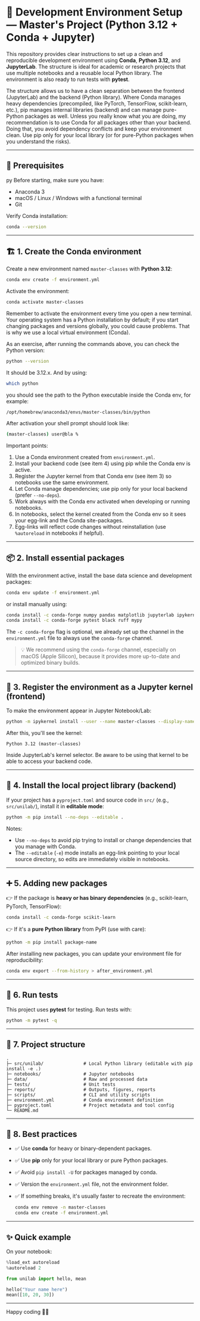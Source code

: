 # 🧪 Development Environment Setup — Master's Project (Python 3.12 + Conda + Jupyter)

This repository provides clear instructions to set up a clean and reproducible development environment using **Conda**, **Python 3.12**, and **JupyterLab**.
The structure is ideal for academic or research projects that use multiple notebooks and a reusable local Python library.
The environment is also ready to run tests with **pytest**.

The structure allows us to have a clean separation between the frontend (JupyterLab) and the backend (Python library).
Where Conda manages heavy dependencies (precompiled, like PyTorch, TensorFlow, scikit-learn, etc.), pip manages internal libraries (backend)
and can manage pure-Python packages as well. Unless you really know what you are doing, my recommendation is to use Conda for all packages
other than your backend. Doing that, you avoid dependency conflicts and keep your environment clean. Use pip only for your local library
(or for pure-Python packages when you understand the risks).

---

## 🧰 Prerequisites
py
Before starting, make sure you have:

* Anaconda 3
* macOS / Linux / Windows with a functional terminal
* Git

Verify Conda installation:

```bash
conda --version
```

---

## 🏗️ 1. Create the Conda environment

Create a new environment named `master-classes` with **Python 3.12**:

```bash
conda env create -f environment.yml
```

Activate the environment:

```bash
conda activate master-classes
```

Remember to activate the environment every time you open a new terminal.
Your operating system has a Python installation by default; if you start changing packages and versions globally, you could cause problems.
That is why we use a local virtual environment (Conda).

As an exercise, after running the commands above, you can check the Python version:
```bash
python --version
```
It should be 3.12.x. And by using:
```bash
which python
```
you should see the path to the Python executable inside the Conda env, for example:
```aiignore
/opt/homebrew/anaconda3/envs/master-classes/bin/python
```

After activation your shell prompt should look like:
```bash
(master-classes) user@bla %
```

Important points:
1. Use a Conda environment created from `environment.yml`.
2. Install your backend code (see item 4) using pip while the Conda env is active.
3. Register the Jupyter kernel from that Conda env (see item 3) so notebooks use the same environment.
4. Let Conda manage dependencies; use pip only for your local backend (prefer `--no-deps`).
5. Work always with the Conda env activated when developing or running notebooks.
6. In notebooks, select the kernel created from the Conda env so it sees your egg-link and the Conda site-packages.
7. Egg-links will reflect code changes without reinstallation (use `%autoreload` in notebooks if helpful).

---

## 📦 2. Install essential packages

With the environment active, install the base data science and development packages:
```bash
conda env update -f environment.yml 
```

or install manually using:
```bash
conda install -c conda-forge numpy pandas matplotlib jupyterlab ipykernel
conda install -c conda-forge pytest black ruff mypy
```
The `-c conda-forge` flag is optional, we already set up the channel in the `environment.yml` file to always use the `conda-forge` channel.

> 💡 We recommend using the `conda-forge` channel, especially on macOS (Apple Silicon), because it provides more up-to-date and optimized binary builds.

---

## 📓 3. Register the environment as a Jupyter kernel (frontend)

To make the environment appear in Jupyter Notebook/Lab:
```bash
python -m ipykernel install --user --name master-classes --display-name "Master Classes (Python 3.12)"
```

After this, you'll see the kernel:
```
Python 3.12 (master-classes)
```
Inside JupyterLab's kernel selector. Be aware to be using that kernel to be able to access your backend code.

---

## 🧱 4. Install the local project library (backend)

If your project has a `pyproject.toml` and source code in `src/` (e.g., `src/unilab/`), install it in **editable mode**:

```bash
python -m pip install --no-deps --editable .
```

Notes:
- Use `--no-deps` to avoid pip trying to install or change dependencies that you manage with Conda.
- The `--editable` (`-e`) mode installs an egg-link pointing to your local source directory, so edits are immediately visible in notebooks.

---

## ➕ 5. Adding new packages

👉 If the package is **heavy or has binary dependencies** (e.g., scikit-learn, PyTorch, TensorFlow):

```bash
conda install -c conda-forge scikit-learn
```

👉 If it's a **pure Python library** from PyPI (use with care):

```bash
python -m pip install package-name
```

After installing new packages, you can update your environment file for reproducibility:

```bash
conda env export --from-history > after_environment.yml
```

---

## 🧪 6. Run tests

This project uses **pytest** for testing. Run tests with:

```bash
python -m pytest -q
```

---

## 🧭 7. Project structure

```text
.
├─ src/unilab/               # Local Python library (editable with pip install -e .)
├─ notebooks/                # Jupyter notebooks
├─ data/                     # Raw and processed data
├─ tests/                    # Unit tests
├─ reports/                  # Outputs, figures, reports
├─ scripts/                  # CLI and utility scripts
├─ environment.yml           # Conda environment definition
├─ pyproject.toml            # Project metadata and tool config
└─ README.md
```

---

## 🧼 8. Best practices

* ✅ Use **conda** for heavy or binary-dependent packages.
* ✅ Use **pip** only for your local library or pure Python packages.
* ✅ Avoid `pip install -U` for packages managed by conda.
* ✅ Version the `environment.yml` file, not the environment folder.
* ✅ If something breaks, it's usually faster to recreate the environment:

  ```bash
  conda env remove -n master-classes
  conda env create -f environment.yml
  ```

---

## ✨ Quick example

On your notebook:
```python
%load_ext autoreload
%autoreload 2

from unilab import hello, mean

hello("Your name here")
mean([10, 20, 30])
```

---

Happy coding 🧠🚀